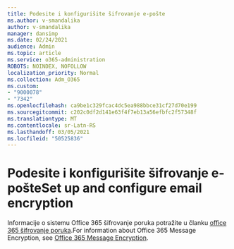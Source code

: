 ```yaml
---
title: Podesite i konfigurišite šifrovanje e-pošte
ms.author: v-smandalika
author: v-smandalika
manager: dansimp
ms.date: 02/24/2021
audience: Admin
ms.topic: article
ms.service: o365-administration
ROBOTS: NOINDEX, NOFOLLOW
localization_priority: Normal
ms.collection: Adm_O365
ms.custom:
- "9000078"
- "7342"
ms.openlocfilehash: ca9be1c329fcac4dc5ea988bbce31cf27d70e199
ms.sourcegitcommit: c202c0df2d141e63f4f7eb13a56efbfc2f57348f
ms.translationtype: MT
ms.contentlocale: sr-Latn-RS
ms.lasthandoff: 03/05/2021
ms.locfileid: "50525836"
---
```

# <a name="set-up-and-configure-email-encryption"></a><span data-ttu-id="53714-102">Podesite i konfigurišite šifrovanje e-pošte</span><span class="sxs-lookup"><span data-stu-id="53714-102">Set up and configure email encryption</span></span>

<span data-ttu-id="53714-103">Informacije o sistemu Office 365 šifrovanje poruka potražite u članku [office 365 šifrovanje poruka](https://docs.microsoft.com/microsoft-365/compliance/ome).</span><span class="sxs-lookup"><span data-stu-id="53714-103">For information about Office 365 Message Encryption, see [Office 365 Message Encryption](https://docs.microsoft.com/microsoft-365/compliance/ome).</span></span>

